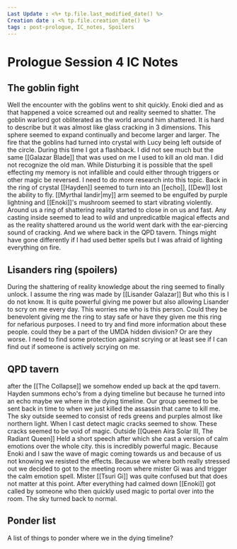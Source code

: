 ```yaml
---
Last Update : <%+ tp.file.last_modified_date() %>
Creation date : <% tp.file.creation_date() %>
tags : post-prologue, IC_notes, Spoilers 
---
```


# Prologue Session 4 IC Notes

## The goblin fight
Well the encounter with the goblins went to shit quickly. Enoki died and as that happened a voice screamed out and reality seemed to shatter. The goblin warlord got obliterated as the world around him shattered. It is hard to describe but it was almost like glass cracking in 3 dimensions. This sphere seemed to expand continually and become larger and larger.  The fire that the goblins had turned into crystal with Lucy being left outside of the circle. During this time I got a flashback. I did not see much but the same [[Galazar Blade]] that was used on me I used to kill an old man. I did not recognize the old man. While Disturbing it is possible that the spell effecting my memory is not infallible and could either through triggers or other magic be reversed. I need to do more research into this topic. 
Back in the ring of crystal [[Hayden]] seemed to turn into an [[echo]], [[Dew]] lost the ability to fly. [[Myrthal Iandir|my]] arm seemed to be engulfed by purple lightning and [[Enoki]]'s mushroom seemed to start vibrating violently. Around us a ring of shattering reality started to close in on us and fast. Any casting inside seemed to lead to wild and unpredicatble magical effects and as the reality shattered around us the world went dark with the ear-piercing sound of cracking.  And we where back in the QPD tavern. Things might have gone differently if I had used better spells but I was afraid of lighting everything on fire.

## Lisanders ring (spoilers)
During the shattering of reality knowledge about the ring seemed to finally unlock. I assume the ring was made by [[Lisander Galazar]] But who this is I do not know. It is quite powerful giving me power but also allowing Lisander to scry on me every day. This worries me who is this person. Could they be benevolent giving me the ring to stay safe or have they given me this ring for nefarious purposes. I need to try and find more information about these people. could they be a part of the UMDA hidden division? Or are they worse. I need to find some protection against scrying or at least see if I can find out if someone is actively scrying on me.

## QPD tavern
after the [[The Collapse]] we somehow ended up back at the qpd tavern. Hayden summons echo's from a dying timeline but because he turned into an echo maybe we where in the dying timeline. 
Our group seemed to be sent back in time to when we just killed the assassin that came to kill me. The sky outside seemed to consist of reds greens and purples almost like northern light. When I cast detect magic cracks seemed to show. These cracks seemed to be void of magic. Outside [[Queen Aira Solar III, The Radiant Queen]] Held a short speech after which she cast a version of calm emotions over the whole city. this is incredibly powerful magic. Because Enoki and I saw the wave of magic coming towards us and because of us not knowing we resisted the effects. Because we where both really stressed out we decided to got to the meeting room where mister Gi was and trigger the calm emotion spell. Mister [[Tsuri Gi]] was quite confused but that does not matter at this point. 
After everything had calmed down [[Enoki]] got called by someone who then quickly used magic to portal over into the room. The sky turned back to normal. 

## Ponder list
A list of things to ponder
where we in the dying timeline?
